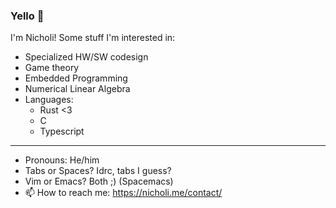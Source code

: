### Yello 👋
I'm Nicholi!
Some stuff I'm interested in:
  - Specialized HW/SW codesign
  - Game theory
  - Embedded Programming
  - Numerical Linear Algebra
  - Languages:
    + Rust <3
    + C
    + Typescript
    
    
----------------------
- Pronouns: He/him
- Tabs or Spaces? Idrc, tabs I guess?
- Vim or Emacs? Both ;) (Spacemacs)
- 📫 How to reach me: https://nicholi.me/contact/

<!--
**nicholicaron/nicholicaron** is a ✨ _special_ ✨ repository because its `README.md` (this file) appears on your GitHub profile.

Here are some ideas to get you started:

- 🔭 I’m currently working on ...
- 🌱 I’m currently learning ...
- 👯 I’m looking to collaborate on ...
- 🤔 I’m looking for help with ...
- 💬 Ask me about ...
- 📫 How to reach me: ...
- 😄 Pronouns: ...
- ⚡ Fun fact: ...
-->
